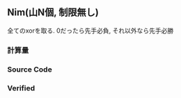 Nim(山N個, 制限無し)
--------------------

全てのxorを取る. 0だったら先手必負, それ以外なら先手必勝

### 計算量

### Source Code

### Verified
